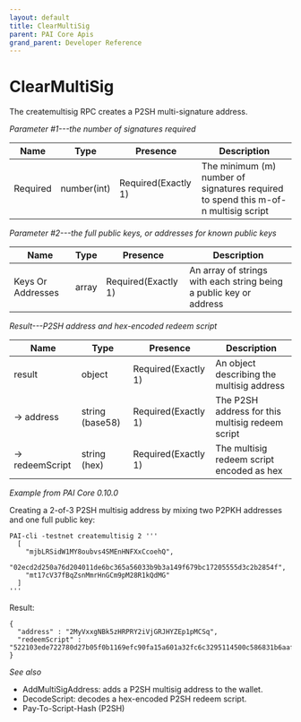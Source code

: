 ```yaml
---
layout: default
title: ClearMultiSig
parent: PAI Core Apis
grand_parent: Developer Reference
---
```


ClearMultiSig
======================

The createmultisig RPC creates a P2SH multi-signature address.

*Parameter #1---the number of signatures required*

| Name     | Type      | Presence            | Description
|----------|-----------|---------------------|-------------
|Required  |number(int)| Required(Exactly 1) | The minimum (m) number of signatures required to spend this m-of-n multisig script

*Parameter #2---the full public keys, or addresses for known public keys*

| Name             | Type      | Presence            | Description
|------------------|-----------|---------------------|-------------
|Keys Or Addresses |array      | Required(Exactly 1) | An array of strings with each string being a public key or address

*Result---P2SH address and hex-encoded redeem script*

| Name     | Type            | Presence            | Description
|----------|-----------------|---------------------|-------------
|result    |object           | Required(Exactly 1) | An object describing the multisig address
|→ address |string (base58)  | Required(Exactly 1) | The P2SH address for this multisig redeem script
|→ redeemScript |string (hex)| Required(Exactly 1) | The multisig redeem script encoded as hex

*Example from PAI Core 0.10.0*

Creating a 2-of-3 P2SH multisig address by mixing two P2PKH addresses and
one full public key:

```
PAI-cli -testnet createmultisig 2 '''
  [
    "mjbLRSidW1MY8oubvs4SMEnHNFXxCcoehQ",
    "02ecd2d250a76d204011de6bc365a56033b9b3a149f679bc17205555d3c2b2854f",
    "mt17cV37fBqZsnMmrHnGCm9pM28R1kQdMG"
  ]
'''
```

Result:

```
{
  "address" : "2MyVxxgNBk5zHRPRY2iVjGRJHYZEp1pMCSq",
  "redeemScript" : "522103ede722780d27b05f0b1169efc90fa15a601a32fc6c3295114500c586831b6aaf2102ecd2d250a76d204011de6bc365a56033b9b3a149f679bc17205555d3c2b2854f21022d609d2f0d359e5bc0e5d0ea20ff9f5d3396cb5b1906aa9c56a0e7b5edc0c5d553ae"
}
```

*See also*

* AddMultiSigAddress: adds a P2SH multisig address to the wallet.
* DecodeScript: decodes a hex-encoded P2SH redeem script.
* Pay-To-Script-Hash (P2SH)
